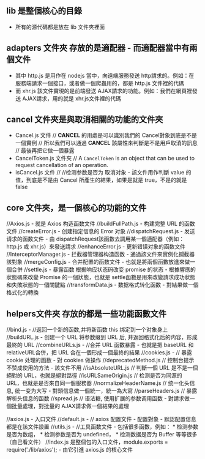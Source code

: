 ## lib 是整個核心的目錄
- 所有的源代碼都是放在 lib 文件夾裡面

## adapters 文件夾 存放的是適配器 - 而適配器當中有兩個文件
  - 其中 http.js 是用作在 nodejs 當中，向遠端服務發送 http請求的。例如：在服務端請求一個接口，或者做一個爬蟲用的，都是 http.js 文件裡的代碼
  - 而 xhr.js 該文件實現的是前端發送 AJAX請求的功能。例如：我們在網頁裡發送 AJAX請求，用的就是 xhr.js文件裡的代碼

## cancel 文件夾是與取消相關的功能的文件夾
- Cancel.js 文件 
// __CANCEL__ 的用處是可以識別我們的 Cancel對象到底是不是一個實例
// 所以我們可以通過 __CANCEL__ 該屬性來判斷是不是用戶取消的訊息
// 最後再把它做一個暴露
- CancelToken.js 文件夾
// A `CancelToken` is an object that can be used to request cancellation of an operation.
- isCancel.js 文件
// //检测参数是否为 取消对象 - 該文件用作判斷 value 的值，到底是不是由 Cancel 所產生的結果，如果是就是 true，不是的就是 false

## core 文件夾，是一個核心的功能的文件
//Axios.js - 就是 Axios 构造函数文件
//buildFullPath.js - 构建完整 URL 的函数文件 
//createError.js - 创建指定信息的 Error 对象
//dispatchRequest.js - 发送请求的函数文件 - 由 dispatchRequest該函數去調用某一個適配器（例如：http.js 或 xhr.js）來發送請求
//enhanceError.js - 更新错误对象的函数文件
//InterceptorManager.js - 拦截器管理器构造函数 - 通過該文件來實例化攔截器該對象
//mergeConfig.js - 合并配置的函数文件 - 也就是將兩個函數放進來做一個合併
//settle.js - 暴露函数 根据响应状态码改变 promise 的状态 - 根據響應的狀態碼來改變 Promise 的一個狀態，也就是 settle函數是用來改變請求成功狀態和失敗狀態的一個關鍵點
//transformData.js - 数据格式转化函数 - 對結果做一個格式化的轉換

## helpers文件夾 存放的都是一些功能函數文件
//bind.js - //返回一个新的函数,并将新函数 this 绑定到一个对象身上   
//buildURL.js -  创建一个 URL 将参数缀到 URL 后, 并返回格式化后的内容，形成最終的 URL
//combineURLs.js - //合并 URL 函数暴露 - 也就是把 baseURL 和 relativeURL合併，把 URL 合在一個形成一個最終的結果
//cookies.js - // 暴露 cookie 处理的函数 - 對 cookies 做操作
//deprecatedMethod.js // 控制台提示不赞成使用的方法 - 該文件不用
//isAbsoluteURL.js // 判斷一個 URL 是不是一個絕對的 URL，也就是絕對路徑
//isURLSameOrigin.js // 检测是否为同源的 URL，也就是是否來自同一個服務器
//normalizeHeaderName.js // 统一化头信息, 统一变为大写 - 對頭信息做一個統一，統一為大寫
//parseHeaders.js // 暴露解析头信息的函数
//spread.js // 语法糖, 使用扩展的参数调用函数 - 對請求做一個批量處理，對批量的 AJAX請求做一個結果的處理

//axios.js - 入口文件
//default.js - // axios 配置文件 - 配置對象 - 默認配置信息都是在該文件設置
//utils.js - //工具函数文件 - 包括很多函數，例如： * 检测参数是否为数组， * 检测参数是否为 undefined， * 检测数据是否为 Buffer 等等很多（自己看文件）
//index.js 是整個包的入口文件，module.exports = require('./lib/axios'); - 由它引進 axios.js 的核心文件


